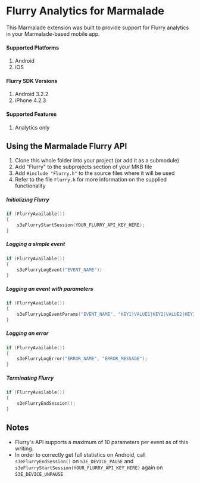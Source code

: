 Flurry Analytics for Marmalade
==============================

This Marmalade extension was built to provide support for Flurry analytics in your Marmalade-based mobile app.

#### Supported Platforms
1. Android
2. iOS

#### Flurry SDK Versions
1. Android 3.2.2
2. iPhone 4.2.3

#### Supported Features
1. Analytics only

## Using the Marmalade Flurry API

1. Clone this whole folder into your project (or add it as a submodule)
2. Add "Flurry" to the subprojects section of your MKB file
3. Add `#include "Flurry.h"` to the source files where it will be used
4. Refer to the file `Flurry.h` for more information on the supplied functionality

##### Initializing Flurry
```cpp
if (FlurryAvailable())
{
	s3eFlurryStartSession(YOUR_FLURRY_API_KEY_HERE);
}
```

##### Logging a simple event
```cpp
if (FlurryAvailable())
{
	s3eFlurryLogEvent("EVENT_NAME");
}
```

##### Logging an event with parameters
```cpp
if (FlurryAvailable())
{
	s3eFlurryLogEventParams("EVENT_NAME", "KEY1|VALUE1|KEY2|VALUE2|KEY3|VALUE3");
}
```

##### Logging an error
```cpp
if (FlurryAvailable())
{
    s3eFlurryLogError("ERROR_NAME", "ERROR_MESSAGE");
}
```

##### Terminating Flurry
```cpp
if (FlurryAvailable())
{
    s3eFlurryEndSession();
}
```

## Notes
* Flurry's API supports a maximum of 10 parameters per event as of this writing.
* In order to correctly get full statistics on Android, call `s3eFlurryEndSession()` on `S3E_DEVICE_PAUSE` and `s3eFlurryStartSession(YOUR_FLURRY_API_KEY_HERE)` again on `S3E_DEVICE_UNPAUSE`
